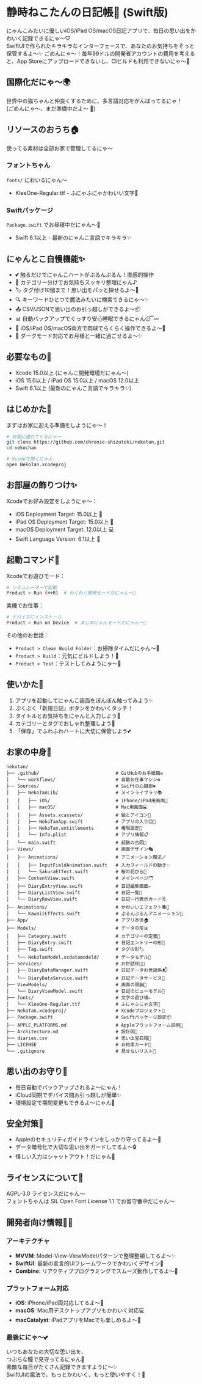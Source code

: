 # 静時ねこたんの日記帳🐾 (Swift版)

にゃんこみたいに優しいiOS/iPad OS/macOS日記アプリで、毎日の思い出をかわいく記録できるにゃ～♡  
SwiftUIで作られたキラキラなインターフェースで、あなたのお気持ちをそっと保管するよ～✨
ごめんにゃ～！毎年99ドルの開発者アカウントの費用を考えると、App Storeにアップロードできないし、CIビルドも利用できないにゃ～🥺

## 国際化だにゃ～🌍

世界中の猫ちゃんと仲良くするために、多言語対応をがんばってるにゃ！  
(ごめんにゃ～、まだ準備中だよ～ 🚧)

<!-- 
- 英語だにゃ: [English](README-en.md)  
- 韓国語ニャン: [한국어](README-ko.md)  
- 中国語(簡体字)にゃん: [简体中文](README-zh.md)  
- 中国語(繁体字)にゃ～: [繁體中文](README-tw.md)
-->

## リソースのおうち🏠

使ってる素材は全部お家で管理してるにゃ～  

### フォントちゃん  
`fonts/` においるにゃん～  
- KleeOne-Regular.ttf - ふにゃふにゃかわいい文字🐾  

### Swiftパッケージ  
`Package.swift` でお昼寝中だにゃん～🐾  
- Swift 6.1以上 - 最新のにゃんこ言語でキラキラ✨  

## にゃんとこ自慢機能✨  

- 💕 触るだけでにゃんこハートがぷるんぷるん！直感的操作  
- 📝 カテゴリー分けでお気持ちスッキリ整理にゃん♪  
- 🏷️ タグ付け10個まで！思い出をパッと探せるよ～🔖  
- 🔍 キーワードひとつで魔法みたいに検索できるにゃ～✨  
- 📤 CSV/JSONで思い出のお引っ越しができるよ～📦  
- 📊 自動バックアップでぐっすり安心睡眠できるにゃん😴💤  
- 📱 iOS/iPad OS/macOS両方で肉球でらくらく操作できるよ～🐾  
- 🌙 ダークモード対応でお月様と一緒に過ごせるよ～✨  

## 必要なもの🍼  

- Xcode 15.0以上 (にゃんこ開発環境だにゃん～)  
- iOS 15.0以上 / iPad OS 15.0以上 / macOS 12.0以上  
- Swift 6.1以上 (最新のにゃんこ言語でキラキラ✨)  

## はじめかた🐾  

まずはお家に迎える準備をしようにゃ～！  

```bash
# お家に連れてくるにゃ～
git clone https://github.com/chronie-shizutoki/nekotan.git  
cd nekochan  

# Xcodeで開くにゃん
open NekoTan.xcodeproj
```

## お部屋の飾りつけ✨  

Xcodeでお好み設定をしようにゃ～：  

- iOS Deployment Target: 15.0以上 🍎  
- iPad OS Deployment Target: 15.0以上 🍎  
- macOS Deployment Target: 12.0以上 💻  
- Swift Language Version: 6.1以上 🚀  

## 起動コマンド🐾  

Xcodeでお遊びモード：  
```bash
# シミュレーターで起動
Product > Run (⌘+R)  # わくわく開発モードだにゃん～💫  
```  

実機でお仕事：  
```bash
# デバイスにインストール
Product > Run on Device  # まじめにゃんモードだにゃん～👑  
```  

その他のお世話：  
- `Product > Clean Build Folder`：お掃除タイムだにゃん～🧹  
- `Product > Build`：元気にビルドしよう！🔨  
- `Product > Test`：テストしてみようにゃ～🧪  

## 使いかた💖  

1. アプリを起動してにゃんこ画面をぽんぽん触ってみよう✨  
2. ぷくぷく「新規日記」ボタンをかわいくタッチ！  
3. タイトルとお気持ちをにゃんと入力しよう📝  
4. カテゴリーとタグでおしゃれ整理しよう🎀  
5. 「保存」でふわふわハートに大切に保管しよう💕  

## お家の中身🐾  

```
nekotan/
├── .github/                            # GitHubのお手紙箱✉️
│   └── workflows/                      # 自動お仕事マシン⚙️
├── Sources/                            # Swiftの心臓部❤️
│   ├── NekoTanLib/                     # メインライブラリ📚
│   │   ├── iOS/                        # iPhone/iPad用画面📱
│   │   ├── macOS/                      # Mac用画面💻
│   │   ├── Assets.xcassets/            # 絵とアイコン🎨
│   │   ├── NekoTanApp.swift            # アプリの入り口🚪
│   │   ├── NekoTan.entitlements        # 権限設定🔐
│   │   └── Info.plist                  # アプリ情報📋
│   └── main.swift                      # 起動の合図🚀
├── Views/                              # 画面デザイン🎭
│   ├── Animations/                     # アニメーション魔法🪄
│   │   ├── InputFieldAnimation.swift   # 入力フィールドの動き✨
│   │   └── SakuraEffect.swift          # 桜の花びら🌸
│   ├── ContentView.swift               # メインページ🗂️
│   ├── DiaryEntryView.swift            # 日記編集画面✏️
│   ├── DiaryListView.swift             # 日記一覧📝
│   └── DiaryRowView.swift              # 日記一行表示カード🗒️
├── Animations/                         # かわいいエフェクト集🌈
│   └── KawaiiEffects.swift             # ぷるんぷるんアニメーション🐾
├── App/                                # アプリ本体🏠
├── Models/                             # データの形📊
│   ├── Category.swift                  # カテゴリーの定義🎯
│   ├── DiaryEntry.swift                # 日記エントリーの形📝
│   ├── Tag.swift                       # タグの形🏷️
│   └── NekoTanModel.xcdatamodeld/      # データモデル💾
├── Services/                           # お世話係👩‍🍼
│   ├── DiaryDataManager.swift          # 日記データお世話係📬
│   └── DiaryDataService.swift          # 日記データサービス💾
├── ViewModels/                         # 画面の頭脳🧠
│   └── DiaryViewModel.swift            # 日記のビューモデル🧠
├── fonts/                              # 文字の遊び場✏️
│   └── KleeOne-Regular.ttf             # ふにゃふにゃ文字🐾
├── NekoTan.xcodeproj/                  # Xcodeプロジェクト📁
├── Package.swift                       # Swiftパッケージ設定📦
├── APPLE_PLATFORMS.md                  # Appleプラットフォーム説明🍎
├── Architecture.md                     # 設計図📐
├── diaries.csv                         # 思い出宝石箱💎
├── LICENSE                             # お約束カード📜
└── .gitignore                          # 見せないリスト🙈
```

## 思い出のお守り💾  

- 毎日自動でバックアップされるよ～にゃん！  
- iCloud同期でデバイス間お引っ越しが簡単✨  
- 環境設定で期間変更もできるよ～にゃん📅  

## 安全対策🔐  

- Appleのセキュリティガイドラインをしっかり守ってるよ～🍎  
- データ暗号化で大切な思い出をガードしてるよ～🔒  
- 怪しい入力はシャットアウト！だにゃん🚫  

## ライセンスについて📜  

AGPL-3.0 ライセンスだにゃん～  
フォントちゃんは SIL Open Font License 1.1 でお留守番中だにゃん～  

## 開発者向け情報👩‍💻  

### アーキテクチャ
- **MVVM**: Model-View-ViewModelパターンで整理整頓してるよ～✨
- **SwiftUI**: 最新の宣言的UIフレームワークでかわいくデザイン🎨
- **Combine**: リアクティブプログラミングでスムーズ動作してるよ～🚀

### プラットフォーム対応
- **iOS**: iPhone/iPad両対応してるよ～📱
- **macOS**: Mac用デスクトップアプリもかわいく対応💻
- **macCatalyst**: iPadアプリをMacでも楽しめるよ～🎪

### 最後ににゃ～💕  
いつもあなたの大切な思い出を、  
つぶらな瞳で見守ってるにゃん🐾  
素敵な毎日がたくさん記録できますように～✨  
SwiftUIの魔法で、もっとかわいく、もっと使いやすく！🌟